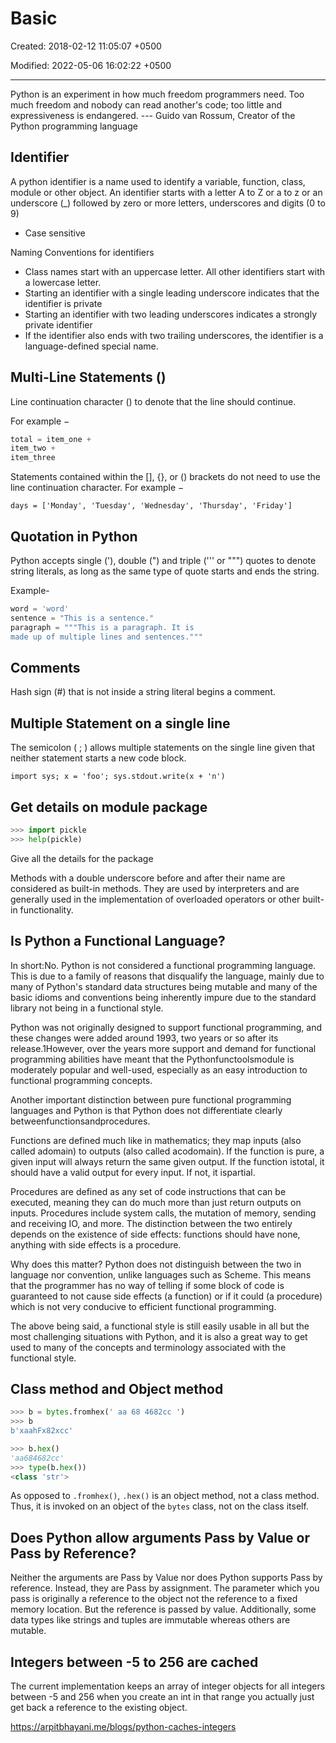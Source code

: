 # Basic

Created: 2018-02-12 11:05:07 +0500

Modified: 2022-05-06 16:02:22 +0500

---

Python is an experiment in how much freedom programmers need. Too much freedom and nobody can read another's code; too little and expressiveness is endangered. --- Guido van Rossum, Creator of the Python programming language

## Identifier

A python identifier is a name used to identify a variable, function, class, module or other object. An identifier starts with a letter A to Z or a to z or an underscore (_) followed by zero or more letters, underscores and digits (0 to 9)

- Case sensitive

Naming Conventions for identifiers

- Class names start with an uppercase letter. All other identifiers start with a lowercase letter.
- Starting an identifier with a single leading underscore indicates that the identifier is private
- Starting an identifier with two leading underscores indicates a strongly private identifier
- If the identifier also ends with two trailing underscores, the identifier is a language-defined special name.

## Multi-Line Statements ()

Line continuation character () to denote that the line should continue.

For example −

```python
total = item_one +
item_two +
item_three
```

Statements contained within the [], {}, or () brackets do not need to use the line continuation character. For example −

`days = ['Monday', 'Tuesday', 'Wednesday', 'Thursday', 'Friday']`

## Quotation in Python

Python accepts single ('), double (") and triple (''' or """) quotes to denote string literals, as long as the same type of quote starts and ends the string.

Example-

```python
word = 'word'
sentence = "This is a sentence."
paragraph = """This is a paragraph. It is
made up of multiple lines and sentences."""
```

## Comments

Hash sign (#) that is not inside a string literal begins a comment.

## Multiple Statement on a single line

The semicolon ( ; ) allows multiple statements on the single line given that neither statement starts a new code block.

`import sys; x = 'foo'; sys.stdout.write(x + 'n')`

## Get details on module package

```python
>>> import pickle
>>> help(pickle)
```

Give all the details for the package

Methods with a double underscore before and after their name are considered as built-in methods. They are used by interpreters and are generally used in the implementation of overloaded operators or other built-in functionality.

## Is Python a Functional Language?

In short:No. Python is not considered a functional programming language. This is due to a family of reasons that disqualify the language, mainly due to many of Python's standard data structures being mutable and many of the basic idioms and conventions being inherently impure due to the standard library not being in a functional style.

Python was not originally designed to support functional programming, and these changes were added around 1993, two years or so after its release.1However, over the years more support and demand for functional programming abilities have meant that the Pythonfunctoolsmodule is moderately popular and well-used, especially as an easy introduction to functional programming concepts.

Another important distinction between pure functional programming languages and Python is that Python does not differentiate clearly betweenfunctionsandprocedures.

Functions are defined much like in mathematics; they map inputs (also called adomain) to outputs (also called acodomain). If the function is pure, a given input will always return the same given output. If the function istotal, it should have a valid output for every input. If not, it ispartial.

Procedures are defined as any set of code instructions that can be executed, meaning they can do much more than just return outputs on inputs. Procedures include system calls, the mutation of memory, sending and receiving IO, and more. The distinction between the two entirely depends on the existence of side effects: functions should have none, anything with side effects is a procedure.

Why does this matter? Python does not distinguish between the two in language nor convention, unlike languages such as Scheme. This means that the programmer has no way of telling if some block of code is guaranteed to not cause side effects (a function) or if it could (a procedure) which is not very conducive to efficient functional programming.

The above being said, a functional style is still easily usable in all but the most challenging situations with Python, and it is also a great way to get used to many of the concepts and terminology associated with the functional style.

## Class method and Object method

```python
>>> b = bytes.fromhex(' aa 68 4682cc ')
>>> b
b'xaahFx82xcc'

>>> b.hex()
'aa684682cc'
>>> type(b.hex())
<class 'str'>
```

As opposed to `.fromhex()`, `.hex()` is an object method, not a class method. Thus, it is invoked on an object of the `bytes` class, not on the class itself.

## Does Python allow arguments Pass by Value or Pass by Reference?

Neither the arguments are Pass by Value nor does Python supports Pass by reference. Instead, they are Pass by assignment. The parameter which you pass is originally a reference to the object not the reference to a fixed memory location. But the reference is passed by value. Additionally, some data types like strings and tuples are immutable whereas others are mutable.

## Integers between -5 to 256 are cached

The current implementation keeps an array of integer objects for all integers between -5 and 256 when you create an int in that range you actually just get back a reference to the existing object.

<https://arpitbhayani.me/blogs/python-caches-integers>
